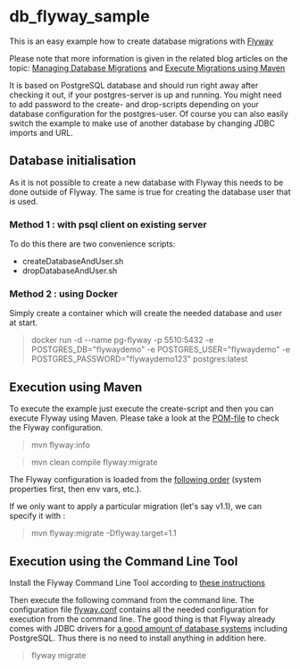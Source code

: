 # db_flyway_sample

This is an easy example how to create database migrations with [Flyway](http://flywaydb.org/)

Please note that more information is given in the related blog articles on the topic:
[Managing Database Migrations](https://blog.codecentric.de/en/2017/01/flyway-tutorial-managing-database-migrations/) and [Execute Migrations using Maven](https://blog.codecentric.de/en/2017/01/flyway-tutorial-execute-migrations-using-maven/)

It is based on PostgreSQL database and should run right away after checking it out,
if your postgres-server is up and running. You might need to add password to the
create- and drop-scripts depending on your database configuration for the postgres-user.
Of course you can also easily switch the example to make use of another database by
changing JDBC imports and URL.

## Database initialisation

As it is not possible to create a new database with Flyway this needs to be done
outside of Flyway. The same is true for creating the database user that is used.

### Method 1 : with psql client on existing server

To do this there are two convenience scripts:
* createDatabaseAndUser.sh
* dropDatabaseAndUser.sh

### Method 2 : using Docker

Simply create a container which will create the needed database and user at start.

> docker run -d --name pg-flyway -p 5510:5432 -e POSTGRES_DB="flywaydemo" -e POSTGRES_USER="flywaydemo" -e POSTGRES_PASSWORD="flywaydemo123" postgres:latest

## Execution using Maven

To execute the example just execute the create-script and then you can execute Flyway using Maven. Please take a look at the [POM-file](./pom.xml) to check the Flyway configuration.

> mvn flyway:info

> mvn clean compile flyway:migrate

The Flyway configuration is loaded from the [following order](https://flywaydb.org/documentation/maven/#overriding-order) (system properties first, then env vars, etc.).

If we only want to apply a particular migration (let's say v1.1), we can specify it with :

> mvn flyway:migrate -Dflyway.target=1.1

## Execution using the Command Line Tool

Install the Flyway Command Line Tool according to [these instructions](http://flywaydb.org/documentation/commandline/)

Then execute the following command from the command line. The configuration file [flyway.conf](./flyway.conf) contains all the needed configuration for execution from the command line. The good thing is that Flyway already comes with JDBC drivers for [a good amount of database systems](http://flywaydb.org/documentation/commandline/) including PostgreSQL. Thus there is no need to install anything in addition here.

> flyway migrate
